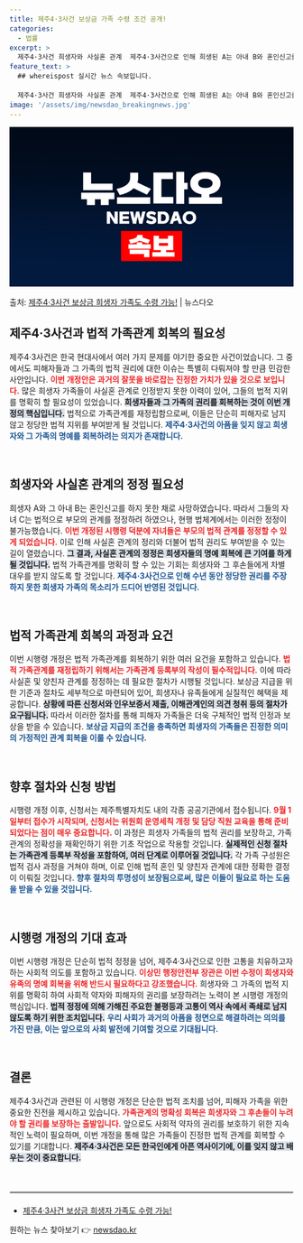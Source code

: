 ```yaml
---
title: 제주4·3사건 보상금 가족 수령 조건 공개!
categories:
  - 법률
excerpt: >
  제주4·3사건 희생자와 사실혼 관계  제주4·3사건으로 인해 희생된 A는 아내 B와 혼인신고를 하지 못한 상…
feature_text: >
  ## whereispost 실시간 뉴스 속보입니다.

  제주4·3사건 희생자와 사실혼 관계  제주4·3사건으로 인해 희생된 A는 아내 B와 혼인신고를 하지 못한 상…
image: '/assets/img/newsdao_breakingnews.jpg'
---
```


![뉴스다오 속보](/assets/img/newsdao_breakingnews.jpg)

<p>출처: <a href="https://newsdao.kr/4999" rel="dofollow">제주4·3사건 보상금 희생자 가족도 수령 가능!</a> | 뉴스다오</p>

<h2 data-ke-size="size26">제주4·3사건과 법적 가족관계 회복의 필요성</h2>

<p data-ke-size="size16">제주4·3사건은 한국 현대사에서 여러 가지 문제를 야기한 중요한 사건이었습니다. 그 중에서도 피해자들과 그 가족의 법적 권리에 대한 이슈는 특별히 다뤄져야 할 만큼 민감한 사안입니다. <b><span style="color: #ee2323;">이번 개정안은 과거의 잘못을 바로잡는 진정한 가치가 있을 것으로 보입니다.</span></b> 많은 희생자 가족들이 사실혼 관계로 인정받지 못한 이력이 있어, 그들의 법적 지위를 명확히 할 필요성이 있었습니다. <b><span style="background-color: #21538527;">희생자들과 그 가족의 권리를 회복하는 것이 이번 개정의 핵심입니다.</span></b> 법적으로 가족관계를 재정립함으로써, 이들은 단순히 피해자로 남지 않고 정당한 법적 지위를 부여받게 될 것입니다. <b><span style="color: #1a5490;">제주4·3사건의 아픔을 잊지 않고 희생자와 그 가족의 명예를 회복하려는 의지가 존재합니다.</span></b></p>

<p data-ke-size="size16">&nbsp;</p>

<h2 data-ke-size="size26">희생자와 사실혼 관계의 정정 필요성</h2>

<p data-ke-size="size16">희생자 A와 그 아내 B는 혼인신고를 하지 못한 채로 사망하였습니다. 따라서 그들의 자녀 C는 법적으로 부모의 관계를 정정하려 하였으나, 현행 법체계에서는 이러한 정정이 불가능했습니다. <b><span style="color: #ee2323;">이번 개정된 시행령 덕분에 자녀들은 부모의 법적 관계를 정정할 수 있게 되었습니다.</span></b> 이로 인해 사실혼 관계의 정리와 더불어 법적 권리도 부여받을 수 있는 길이 열렸습니다. <b><span style="background-color: #21538527;">그 결과, 사실혼 관계의 정정은 희생자들의 명예 회복에 큰 기여를 하게 될 것입니다.</span></b> 법적 가족관계를 명확히 할 수 있는 기회는 희생자와 그 후손들에게 차별 대우를 받지 않도록 할 것입니다. <b><span style="color: #1a5490;">제주4·3사건으로 인해 수년 동안 정당한 권리를 주장하지 못한 희생자 가족의 목소리가 드디어 반영된 것입니다.</span></b></p>

<p data-ke-size="size16">&nbsp;</p>

<h2 data-ke-size="size26">법적 가족관계 회복의 과정과 요건</h2>

<p data-ke-size="size16">이번 시행령 개정은 법적 가족관계를 회복하기 위한 여러 요건을 포함하고 있습니다. <b><span style="color: #ee2323;">법적 가족관계를 재정립하기 위해서는 가족관계 등록부의 작성이 필수적입니다.</span></b> 이에 따라 사실혼 및 양친자 관계를 정정하는 데 필요한 절차가 시행될 것입니다. 보상금 지급을 위한 기준과 절차도 세부적으로 마련되어 있어, 희생자나 유족들에게 실질적인 혜택을 제공합니다. <b><span style="background-color: #21538527;">상황에 따른 신청서와 인우보증서 제출, 이해관계인의 의견 청취 등의 절차가 요구됩니다.</span></b> 따라서 이러한 절차를 통해 피해자 가족들은 더욱 구체적인 법적 인정과 보상을 받을 수 있습니다. <b><span style="color: #1a5490;">보상금 지급의 조건을 충족하면 희생자의 가족들은 진정한 의미의 가정적인 관계 회복을 이룰 수 있습니다.</span></b></p>

<p data-ke-size="size16">&nbsp;</p>

<h2 data-ke-size="size26">향후 절차와 신청 방법</h2>

<p data-ke-size="size16">시행령 개정 이후, 신청서는 제주특별자치도 내의 각종 공공기관에서 접수됩니다. <b><span style="color: #ee2323;">9월 1일부터 접수가 시작되며, 신청서는 위원회 운영세칙 개정 및 담당 직원 교육을 통해 준비되었다는 점이 매우 중요합니다.</span></b> 이 과정은 희생자 가족들의 법적 권리를 보장하고, 가족관계의 정확성을 재확인하기 위한 기초 작업으로 작용할 것입니다. <b><span style="background-color: #21538527;">실제적인 신청 절차는 가족관계 등록부 작성을 포함하여, 여러 단계로 이루어질 것입니다.</span></b> 각 가족 구성원은 법적 검사 과정을 거쳐야 하며, 이로 인해 법적 혼인 및 양친자 관계에 대한 정확한 결정이 이뤄질 것입니다. <b><span style="color: #1a5490;">향후 절차의 투명성이 보장됨으로써, 많은 이들이 필요로 하는 도움을 받을 수 있을 것입니다.</span></b></p>

<p data-ke-size="size16">&nbsp;</p>

<h2 data-ke-size="size26">시행령 개정의 기대 효과</h2>

<p data-ke-size="size16">이번 시행령 개정은 단순히 법적 정정을 넘어, 제주4·3사건으로 인한 고통을 치유하고자 하는 사회적 의도를 포함하고 있습니다. <b><span style="color: #ee2323;">이상민 행정안전부 장관은 이번 수정이 희생자와 유족의 명예 회복을 위해 반드시 필요하다고 강조했습니다.</span></b> 희생자와 그 가족의 법적 지위를 명확히 하여 사회적 약자와 피해자의 권리를 보장하려는 노력이 본 시행령 개정의 핵심입니다. <b><span style="background-color: #21538527;">법적 정정에 의해 가해진 주요한 불평등과 고통이 역사 속에서 족쇄로 남지 않도록 하기 위한 조치입니다.</span></b> <b><span style="color: #1a5490;">우리 사회가 과거의 아픔을 정면으로 해결하려는 의의를 가진 만큼, 이는 앞으로의 사회 발전에 기여할 것으로 기대됩니다.</span></b></p>

<p data-ke-size="size16">&nbsp;</p>

<h2 data-ke-size="size26">결론</h2>

<p data-ke-size="size16">제주4·3사건과 관련된 이 시행령 개정은 단순한 법적 조치를 넘어, 피해자 가족을 위한 중요한 진전을 제시하고 있습니다. <b><span style="color: #ee2323;">가족관계의 명확성 회복은 희생자와 그 후손들이 누려야 할 권리를 보장하는 출발입니다.</span></b> 앞으로도 사회적 약자의 권리를 보호하기 위한 지속적인 노력이 필요하며, 이번 개정을 통해 많은 가족들이 진정한 법적 관계를 회복할 수 있기를 기대합니다. <b><span style="background-color: #21538527;">제주4·3사건은 모든 한국인에게 아픈 역사이기에, 이를 잊지 않고 배우는 것이 중요합니다.</span></b> </p>

<p data-ke-size="size16">&nbsp;</p>

<hr style="border: 1px solid #ccc; margin: 20px 0;" />

<ul>
<li><a href="https://newsdao.kr/4999">제주4·3사건 보상금 희생자 가족도 수령 가능!</a></li>
</ul> 

원하는 뉴스 찾아보기 👉 <a href="https://newsdao.kr" rel="dofollow">newsdao.kr</a>


